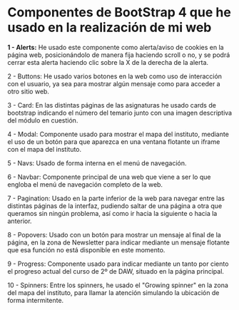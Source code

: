 # Componentes de BootStrap 4 que he usado en la realización de mi web

**1 - Alerts:** He usado este componente como alerta/aviso de cookies en la página web, posicionándolo de manera fija haciendo scroll o no, y se podrá cerrar esta alerta haciendo clic sobre la X de la derecha de la alerta.

2 - Buttons: He usado varios botones en la web como uso de interacción con el usuario, ya sea para mostrar algún mensaje como para acceder a otro sitio web.

3 - Card: En las distintas páginas de las asignaturas he usado cards de bootstrap indicando el número del temario junto con una imagen descriptiva del módulo en cuestión.

4 - Modal: Componente usado para mostrar el mapa del instituto, mediante el uso de un botón para que aparezca en una ventana flotante un iframe con el mapa del instituto.

5 - Navs: Usado de forma interna en el menú de navegación.

6 - Navbar: Componente principal de una web que viene a ser lo que engloba el menú de navegación completo de la web.

7 - Pagination: Usado en la parte inferior de la web para navegar entre las distintas páginas de la interfaz, pudiendo saltar de una página a otra que queramos sin ningún problema, así como ir hacia la siguiente o hacia la anterior.

8 - Popovers: Usado con un botón para mostrar un mensaje al final de la página, en la zona de Newsletter para indicar mediante un mensaje flotante que esa función no está disponible en este momento.

9 - Progress: Componente usado para indicar mediante un tanto por ciento el progreso actual del curso de 2º de DAW, situado en la página principal.

10 - Spinners: Entre los spinners, he usado el "Growing spinner" en la zona del mapa del instituto, para llamar la atención simulando la ubicación de forma intermitente.
